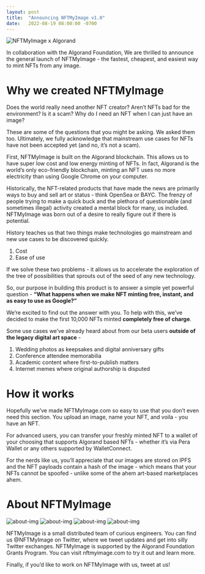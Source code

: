 ```yaml
---
layout: post
title:  "Announcing NFTMyImage v1.0"
date:   2022-08-19 08:00:00 -0700
---
```

![NFTMyImage x Algorand](/blog.nftmyimage.com/assets/Blogpost_image.png)

In collaboration with the Algorand Foundation, We are thrilled to announce the general launch of NFTMyImage - the fastest, cheapest, and easiest way to mint NFTs from any image.

# Why we created NFTMyImage

Does the world really need another NFT creator? Aren’t NFTs bad for the environment? Is it a scam? Why do I need an NFT when I can just have an image?

These are some of the questions that you might be asking. We asked them too. Ultimately, we fully acknowledge that mainstream use cases for NFTs have not been accepted yet (and no, it’s not a scam).

First, NFTMyImage is built on the Algorand blockchain. This allows us to have super low cost and low energy minting of NFTs. In fact, Algorand is the world’s only eco-friendly blockchain, minting an NFT uses no more electricity than using Google Chrome on your computer.

Historically, the NFT-related products that have made the news are primarily ways to buy and sell art or status - think OpenSea or BAYC. The frenzy of people trying to make a quick buck and the plethora of questionable (and sometimes illegal) activity created a mental block for many, us included. NFTMyImage was born out of a desire to really figure out if there is potential.

History teaches us that two things make technologies go mainstream and new use cases to be discovered quickly.
1. Cost
2. Ease of use

If we solve these two problems - it allows us to accelerate the exploration of the tree of possibilities that sprouts out of the seed of any new technology.

So, our purpose in building this product is to answer a simple yet powerful question - 
**“What happens when we make NFT minting free, instant, and as easy to use as Google?”**

We’re excited to find out the answer with you. To help with this, we’ve decided to make the first 10,000 NFTs minted **completely free of charge**.

Some use cases we’ve already heard about from our beta users **outside of the legacy digital art space** - 
1. Wedding photos as keepsakes and digital anniversary gifts
2. Conference attendee memorabilia
3. Academic content where first-to-publish matters
4. Internet memes where original authorship is disputed

# How it works

Hopefully we’ve made NFTMyImage.com so easy to use that you don’t even need this section. You upload an image, name your NFT, and voila - you have an NFT. 

For advanced users, you can transfer your freshly minted NFT to a wallet of your choosing that supports Algorand based NFTs - whether it’s via Pera Wallet or any others supported by WalletConnect.

For the nerds like us, you’ll appreciate that our images are stored on IPFS and the NFT payloads contain a hash of the image - which means that your NFTs cannot be spoofed - unlike some of the ahem art-based marketplaces ahem.

# About NFTMyImage

![about-img](/blog.nftmyimage.com/assets/Frame_90.png) ![about-img](/blog.nftmyimage.com/assets/Frame_91.png) ![about-img](/blog.nftmyimage.com/assets/Frame_92.png) ![about-img](/blog.nftmyimage.com/assets/Frame_93.png)

NFTMyImage is a small distributed team of curious engineers. You can find us @NFTMyImage on Twitter, where we tweet updates and get into silly Twitter exchanges. NFTMyImage is supported by the Algorand Foundation Grants Program. You can visit nftmyimage.com to try it out and learn more.

Finally, if you’d like to work on NFTMyImage with us, tweet at us!
